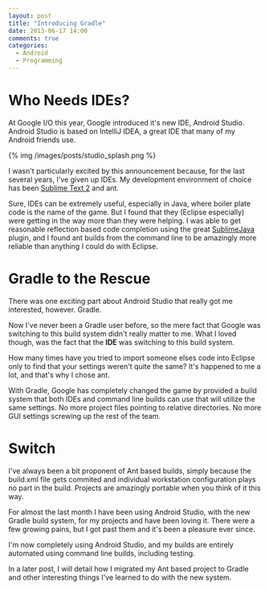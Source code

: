 ```yaml
---
layout: post
title: "Introducing Gradle"
date: 2013-06-17 14:00
comments: true
categories: 
  - Android
  - Programming
---
```

# Who Needs IDEs?

At Google I/O this year, Google introduced it's new IDE, Android Studio.  Android Studio is based on IntelliJ IDEA, a great IDE that many of my Android friends use.

{% img /images/posts/studio_splash.png %}

I wasn't particularly excited by this announcement because, for the last several years, I've given up IDEs.  My development environment of choice has been [Sublime Text 2](http://www.sublimetext.com/) and ant.

Sure, IDEs can be extremely useful, especially in Java, where boiler plate code is the name of the game.  But I found that they (Eclipse especially) were getting in the way more than they were helping.  I was able to get reasonable reflection based code completion using the great [SublimeJava](https://github.com/quarnster/SublimeJava) plugin, and I found ant builds from the command line to be amazingly more reliable than anything I could do with Eclipse.

<!-- more -->

# Gradle to the Rescue

There was one exciting part about Android Studio that really got me interested, however.  Gradle.

Now I've never been a Gradle user before, so the mere fact that Google was switching to this build system didn't really matter to me.  What I loved though, was the fact that the **IDE** was switching to this build system.

How many times have you tried to import someone elses code into Eclipse only to find that your settings weren't quite the same?  It's happened to me a lot, and that's why I chose ant.

With Gradle, Google has completely changed the game by provided a build system that both IDEs and command line builds can use that will utilize the same settings.  No more project files pointing to relative directories.  No more GUI settings screwing up the rest of the team.

# Switch

I've always been a bit proponent of Ant based builds, simply because the build.xml file gets commited and individual workstation configuration plays no part in the build.  Projects are amazingly portable when you think of it this way.

For almost the last month I have been using Android Studio, with the new Gradle build system, for my projects and have been loving it.  There were a few growing pains, but I got past them and it's been a pleasure ever since.

I'm now completely using Android Studio, and my builds are entirely automated using command line builds, including testing.

In a later post, I will detail how I migrated my Ant based project to Gradle and other interesting things I've learned to do with the new system.